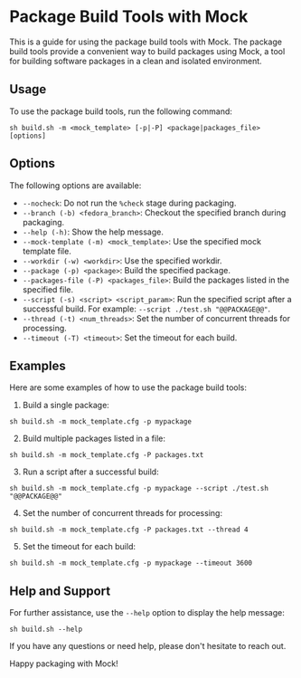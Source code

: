 # Package Build Tools with Mock

This is a guide for using the package build tools with Mock. The package build tools provide a convenient way to build packages using Mock, a tool for building software packages in a clean and isolated environment.

## Usage

To use the package build tools, run the following command:

```
sh build.sh -m <mock_template> [-p|-P] <package|packages_file> [options]
```

## Options

The following options are available:

- `--nocheck`: Do not run the `%check` stage during packaging.
- `--branch (-b) <fedora_branch>`: Checkout the specified branch during packaging.
- `--help (-h)`: Show the help message.
- `--mock-template (-m) <mock_template>`: Use the specified mock template file.
- `--workdir (-w) <workdir>`: Use the specified workdir.
- `--package (-p) <package>`: Build the specified package.
- `--packages-file (-P) <packages_file>`: Build the packages listed in the specified file.
- `--script (-s) <script> <script_param>`: Run the specified script after a successful build. For example: `--script ./test.sh "@@PACKAGE@@"`.
- `--thread (-t) <num_threads>`: Set the number of concurrent threads for processing.
- `--timeout (-T) <timeout>`: Set the timeout for each build.

## Examples

Here are some examples of how to use the package build tools:

1. Build a single package:

```
sh build.sh -m mock_template.cfg -p mypackage
```

2. Build multiple packages listed in a file:

```
sh build.sh -m mock_template.cfg -P packages.txt
```

3. Run a script after a successful build:

```
sh build.sh -m mock_template.cfg -p mypackage --script ./test.sh "@@PACKAGE@@"
```

4. Set the number of concurrent threads for processing:

```
sh build.sh -m mock_template.cfg -P packages.txt --thread 4
```

5. Set the timeout for each build:

```
sh build.sh -m mock_template.cfg -p mypackage --timeout 3600
```

## Help and Support

For further assistance, use the `--help` option to display the help message:

```
sh build.sh --help
```

If you have any questions or need help, please don't hesitate to reach out.

Happy packaging with Mock!